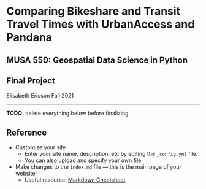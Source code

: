 # Comparing Bikeshare and Transit Travel Times with UrbanAccess and Pandana
## MUSA 550: Geospatial Data Science in Python
## Final Project

Elisabeth Ericson
Fall 2021




***
**TODO:** delete everything below before finalizing

## Reference

- Customize your site
  - Enter your site name, description, etc by editing the `_config.yml` file.
  - You can also upload and specify your own file
- Make changes to the `index.md` file — this is the main page of your website!
  - Useful resource: [Markdown Cheatsheet](http://www.jekyllnow.com/Markdown-Style-Guide/)
